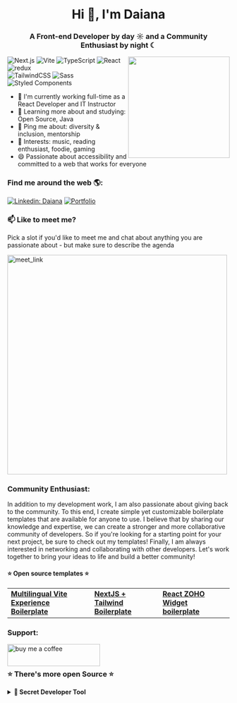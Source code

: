 <h1 align="center">Hi 👋, I'm Daiana</h1>
<h3 align="center">A Front-end Developer by day ☼ and a  Community Enthusiast by night ☾</h3>
<img align='right' src="https://daianaarena.vercel.app/_next/image?url=%2F_next%2Fstatic%2Fmedia%2Fhome.f897959e.png&w=640&q=75" width="230">
<p>
  
  ![Next.js](https://img.shields.io/badge/-Next.js-%23000000?style=flat-square&logo=nextdotjs)
  ![Vite](https://img.shields.io/badge/-Vite-%23646CFF?style=flat-square&logo=vite&logoColor=ffffff)
  <img alt="TypeScript" src="https://img.shields.io/badge/-TypeScript-007ACC?style=flat-square&logo=typescript&logoColor=white" />
  <img alt="React" src="https://img.shields.io/badge/-React-45b8d8?style=flat-square&logo=react&logoColor=white" />
  <img alt="redux" src="https://img.shields.io/badge/-Redux-764ABC?style=flat-square&logo=redux&logoColor=white" />
  <br>
  ![TailwindCSS](https://img.shields.io/badge/-TailwindCSS-%231a202c?style=flat-square&logo=tailwind-css)
  <img alt="Sass" src="https://img.shields.io/badge/-Sass-CC6699?style=flat-square&logo=sass&logoColor=white" />
  <img alt="Styled Components" src="https://img.shields.io/badge/-Styled_Components-db7092?style=flat-square&logo=styled-components&logoColor=white" />
</p>


- 🏢 I'm currently working full-time as a React Developer and IT Instructor
- 🌱 Learning more about and studying: Open Source, Java
- 💬 Ping me about: diversity & inclusion, mentorship
- 💜 Interests: music, reading enthusiast, foodie, gaming
- 😄 Passionate about accessibility and committed to a web that works for everyone

### Find me around the web 🌎:
 [![Linkedin: Daiana](https://img.shields.io/badge/-Linkedin-blue?style=flat-square&logo=Linkedin&logoColor=white&link=https://www.linkedin.com/in/arenadaiana/)](https://www.linkedin.com/in/arenadaiana/)
[![Portfolio](https://img.shields.io/badge/Portfolio-46a2f1.svg?&style=flat-square&logo=Google-Chrome&logoColor=white&link=https://daianaarena.vercel.app/)](https://daianaarena.vercel.app/)

 ### 📫 Like to meet me?

Pick a slot if you'd like to meet me and chat about anything you are passionate about - but make sure to describe the agenda

<a href="https://calendly.com/arenadaiana/let-s-build-something-great-together" target="_blank"><img width="498" alt="meet_link" src="https://user-images.githubusercontent.com/15426564/144297439-f530f383-e73e-41e0-9914-a9b7d3f432e5.png"></a>


<h3 align="left">Community Enthusiast:</h3>
In addition to my development work, I am also passionate about giving back to the community. To this end, I create simple yet customizable boilerplate templates that are available for anyone to use. I believe that by sharing our knowledge and expertise, we can create a stronger and more collaborative community of developers. So if you're looking for a starting point for your next project, be sure to check out my templates! Finally, I am always interested in networking and collaborating with other developers. Let's work together to bring your ideas to life and build a better community!

<h4 align="left"> ⭐ Open source templates ⭐</h4>
<table>
  <tbody>
    <tr>
<td><a href="https://github.com/DaianaArena/vite-tailwind-localization-template"><b>  Multilingual Vite Experience Boilerplate </b></a></td>
<td><a href="https://github.com/DaianaArena/reactjs-nextjs-tailwind-boilerplate"><b>  NextJS + Tailwind Boilerplate </b></a></td>
<td><a href="https://github.com/DaianaArena/react-zoho-widget-boilerplate"><b>  React ZOHO Widget boilerplate </b></a></td>
    </tr>
  </tbody>
</table>



<h3 align="left">Support:</h3>
<p><a href="https://www.buymeacoffee.com/arenadaianadev"> <img align="left" src="https://cdn.buymeacoffee.com/buttons/v2/default-yellow.png" height="50" width="210" alt="buy me a coffee" /></a></p><br><br>

<h3 align="left">⭐ There's more open Source ⭐</h3>
<details>
  <summary><b>🎉 Secret Developer Tool</b></summary>
Hey there! Thanks for checking out my project. While I'm serious about coding and community, I also believe in having a bit of fun. So, here's a little surprise for you:
  <br>
  <a href="https://www.youtube.com/watch?v=dQw4w9WgXcQ " target="_blank"><img src="https://media.giphy.com/media/Vuw9m5wXviFIQ/source.gif" width="280" height="auto" /></a>
  <br>
But don't worry, I promise I won't sneak any more Rick Astley into this README. 
<br>
🕵️‍♂️ You've stumbled upon a hidden gem that's essential for any developer. Click the link below to unlock a revolutionary new coding tool:

[![Supercharged React Code Accelerator](https://img.shields.io/badge/Supercharged%20Code%20Accelerator-Click%20Here-blue.svg)](https://www.youtube.com/watch?v=dQw4w9WgXcQ)

Your coding skills will thank you for it! 🎉

</details>



